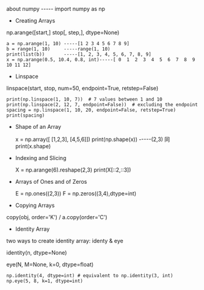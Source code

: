 about numpy     -----    import numpy as np

-  Creating Arrays

np.arange([start,] stop[, step,], dtype=None)

    a = np.arange(1, 10) -----[1 2 3 4 5 6 7 8 9]
    b = range(1, 10)     -----range(1, 10)
    print(list(b))       -----[1, 2, 3, 4, 5, 6, 7, 8, 9]
    x = np.arange(0.5, 10.4, 0.8, int)-----[ 0  1  2  3  4  5  6  7  8  9 10 11 12]

- Linspace

linspace(start, stop, num=50, endpoint=True, retstep=False)

    print(np.linspace(1, 10, 7))  # 7 values between 1 and 10
    print(np.linspace(2, 12, 7, endpoint=False))  # excluding the endpoint
    spacing = np.linspace(1, 10, 20, endpoint=False, retstep=True)
    print(spacing)

- Shape of an Array

    x = np.array([ [1,2,3],
                   [4,5,6]])
    print(np.shape(x))   -----(2,3)  同print(x.shape)

- Indexing and Slicing

    X = np.arange(6).reshape(2,3)
    print(X[::2,::3])

- Arrays of Ones and of Zeros

    E = np.ones((2,3))
    F = np.zeros((3,4),dtype=int)

- Copying Arrays

copy(obj, order='K')   /  a.copy(order='C')

- Identity Array 

two ways to create identity array: identy  &  eye

identity(n, dtype=None)

eye(N, M=None, k=0, dtype=float)

    np.identity(4, dtype=int) # equivalent to np.identity(3, int)
    np.eye(5, 8, k=1, dtype=int)


